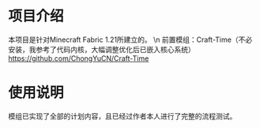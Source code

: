 # 项目介绍
  本项目是针对Minecraft Fabric 1.21所建立的。
  \n 前置模组：Craft-Time（不必安装，我参考了代码内核，大幅调整优化后已嵌入核心系统）
  https://github.com/ChongYuCN/Craft-Time
 
# 使用说明
  模组已实现了全部的计划内容，且已经过作者本人进行了完整的流程测试。
 
 

 
